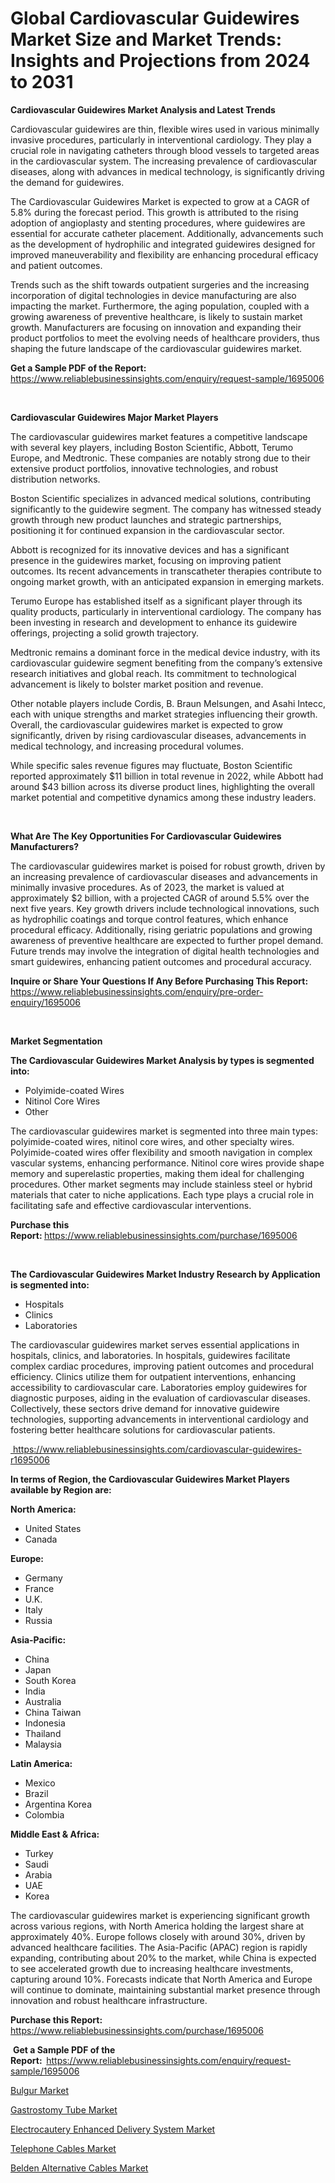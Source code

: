 <p><h1>Global Cardiovascular Guidewires Market Size and Market Trends: Insights and Projections from 2024 to 2031</h1></p><p><strong>Cardiovascular Guidewires Market Analysis and Latest Trends</strong></p>
<p><p>Cardiovascular guidewires are thin, flexible wires used in various minimally invasive procedures, particularly in interventional cardiology. They play a crucial role in navigating catheters through blood vessels to targeted areas in the cardiovascular system. The increasing prevalence of cardiovascular diseases, along with advances in medical technology, is significantly driving the demand for guidewires. </p><p>The Cardiovascular Guidewires Market is expected to grow at a CAGR of 5.8% during the forecast period. This growth is attributed to the rising adoption of angioplasty and stenting procedures, where guidewires are essential for accurate catheter placement. Additionally, advancements such as the development of hydrophilic and integrated guidewires designed for improved maneuverability and flexibility are enhancing procedural efficacy and patient outcomes.</p><p>Trends such as the shift towards outpatient surgeries and the increasing incorporation of digital technologies in device manufacturing are also impacting the market. Furthermore, the aging population, coupled with a growing awareness of preventive healthcare, is likely to sustain market growth. Manufacturers are focusing on innovation and expanding their product portfolios to meet the evolving needs of healthcare providers, thus shaping the future landscape of the cardiovascular guidewires market.</p></p>
<p><strong>Get a Sample PDF of the Report:&nbsp;</strong> <a href="https://www.reliablebusinessinsights.com/enquiry/request-sample/1695006?utm_campaign=96&utm_medium=2&utm_source=Github&utm_content=ia&utm_term=06102024&utm_id=cardiovascular-guidewires">https://www.reliablebusinessinsights.com/enquiry/request-sample/1695006</a></p>
<p>&nbsp;</p>
<p><strong>Cardiovascular Guidewires Major Market Players</strong></p>
<p><p>The cardiovascular guidewires market features a competitive landscape with several key players, including Boston Scientific, Abbott, Terumo Europe, and Medtronic. These companies are notably strong due to their extensive product portfolios, innovative technologies, and robust distribution networks.</p><p>Boston Scientific specializes in advanced medical solutions, contributing significantly to the guidewire segment. The company has witnessed steady growth through new product launches and strategic partnerships, positioning it for continued expansion in the cardiovascular sector.</p><p>Abbott is recognized for its innovative devices and has a significant presence in the guidewires market, focusing on improving patient outcomes. Its recent advancements in transcatheter therapies contribute to ongoing market growth, with an anticipated expansion in emerging markets.</p><p>Terumo Europe has established itself as a significant player through its quality products, particularly in interventional cardiology. The company has been investing in research and development to enhance its guidewire offerings, projecting a solid growth trajectory.</p><p>Medtronic remains a dominant force in the medical device industry, with its cardiovascular guidewire segment benefiting from the company’s extensive research initiatives and global reach. Its commitment to technological advancement is likely to bolster market position and revenue.</p><p>Other notable players include Cordis, B. Braun Melsungen, and Asahi Intecc, each with unique strengths and market strategies influencing their growth. Overall, the cardiovascular guidewires market is expected to grow significantly, driven by rising cardiovascular diseases, advancements in medical technology, and increasing procedural volumes.</p><p>While specific sales revenue figures may fluctuate, Boston Scientific reported approximately $11 billion in total revenue in 2022, while Abbott had around $43 billion across its diverse product lines, highlighting the overall market potential and competitive dynamics among these industry leaders.</p></p>
<p>&nbsp;</p>
<p><strong>What Are The Key Opportunities For Cardiovascular Guidewires Manufacturers?</strong></p>
<p><p>The cardiovascular guidewires market is poised for robust growth, driven by an increasing prevalence of cardiovascular diseases and advancements in minimally invasive procedures. As of 2023, the market is valued at approximately $2 billion, with a projected CAGR of around 5.5% over the next five years. Key growth drivers include technological innovations, such as hydrophilic coatings and torque control features, which enhance procedural efficacy. Additionally, rising geriatric populations and growing awareness of preventive healthcare are expected to further propel demand. Future trends may involve the integration of digital health technologies and smart guidewires, enhancing patient outcomes and procedural accuracy.</p></p>
<p><strong>Inquire or Share Your Questions If Any Before Purchasing This Report:</strong> <a href="https://www.reliablebusinessinsights.com/enquiry/pre-order-enquiry/1695006?utm_campaign=96&utm_medium=2&utm_source=Github&utm_content=ia&utm_term=06102024&utm_id=cardiovascular-guidewires">https://www.reliablebusinessinsights.com/enquiry/pre-order-enquiry/1695006</a></p>
<p>&nbsp;</p>
<p><strong>Market Segmentation</strong></p>
<p><strong>The Cardiovascular Guidewires Market Analysis by types is segmented into:</strong></p>
<p><ul><li>Polyimide-coated Wires</li><li>Nitinol Core Wires</li><li>Other</li></ul></p>
<p><p>The cardiovascular guidewires market is segmented into three main types: polyimide-coated wires, nitinol core wires, and other specialty wires. Polyimide-coated wires offer flexibility and smooth navigation in complex vascular systems, enhancing performance. Nitinol core wires provide shape memory and superelastic properties, making them ideal for challenging procedures. Other market segments may include stainless steel or hybrid materials that cater to niche applications. Each type plays a crucial role in facilitating safe and effective cardiovascular interventions.</p></p>
<p><strong>Purchase this Report:&nbsp;</strong><a href="https://www.reliablebusinessinsights.com/purchase/1695006?utm_campaign=96&utm_medium=2&utm_source=Github&utm_content=ia&utm_term=06102024&utm_id=cardiovascular-guidewires">https://www.reliablebusinessinsights.com/purchase/1695006</a></p>
<p>&nbsp;</p>
<p><strong>The Cardiovascular Guidewires Market Industry Research by Application is segmented into:</strong></p>
<p><ul><li>Hospitals</li><li>Clinics</li><li>Laboratories</li></ul></p>
<p><p>The cardiovascular guidewires market serves essential applications in hospitals, clinics, and laboratories. In hospitals, guidewires facilitate complex cardiac procedures, improving patient outcomes and procedural efficiency. Clinics utilize them for outpatient interventions, enhancing accessibility to cardiovascular care. Laboratories employ guidewires for diagnostic purposes, aiding in the evaluation of cardiovascular diseases. Collectively, these sectors drive demand for innovative guidewire technologies, supporting advancements in interventional cardiology and fostering better healthcare solutions for cardiovascular patients.</p></p>
<p><a href="https://www.reliablebusinessinsights.com/cardiovascular-guidewires-r1695006?utm_campaign=96&utm_medium=2&utm_source=Github&utm_content=ia&utm_term=06102024&utm_id=cardiovascular-guidewires">&nbsp;https://www.reliablebusinessinsights.com/cardiovascular-guidewires-r1695006</a></p>
<p><strong>In terms of Region, the Cardiovascular Guidewires Market Players available by Region are:</strong></p>
<p>
    <p> <strong> North America: </strong>
        <ul>
            <li>United States</li>
            <li>Canada</li>
        </ul>
        </p> 
    <p> <strong> Europe: </strong>
        <ul>
            <li>Germany</li>
            <li>France</li>
            <li>U.K.</li>
            <li>Italy</li>
            <li>Russia</li>
        </ul>
        </p> 
    <p> <strong> Asia-Pacific: </strong>
        <ul>
            <li>China</li>
            <li>Japan</li>
            <li>South Korea</li>
            <li>India</li>
            <li>Australia</li>
            <li>China Taiwan</li>
            <li>Indonesia</li>
            <li>Thailand</li>
            <li>Malaysia</li>
        </ul>
        </p> 
    <p> <strong> Latin America: </strong>
        <ul>
            <li>Mexico</li>
            <li>Brazil</li>
            <li>Argentina Korea</li>
            <li>Colombia</li>
        </ul>
        </p> 
    <p> <strong> Middle East & Africa: </strong>
        <ul>
            <li>Turkey</li>
            <li>Saudi</li>
            <li>Arabia</li>
            <li>UAE</li>
            <li>Korea</li>
        </ul>
    </p>
    </p>
<p><p>The cardiovascular guidewires market is experiencing significant growth across various regions, with North America holding the largest share at approximately 40%. Europe follows closely with around 30%, driven by advanced healthcare facilities. The Asia-Pacific (APAC) region is rapidly expanding, contributing about 20% to the market, while China is expected to see accelerated growth due to increasing healthcare investments, capturing around 10%. Forecasts indicate that North America and Europe will continue to dominate, maintaining substantial market presence through innovation and robust healthcare infrastructure.</p></p>
<p><strong>Purchase this Report: </strong><a href="https://www.reliablebusinessinsights.com/purchase/1695006?utm_campaign=96&utm_medium=2&utm_source=Github&utm_content=ia&utm_term=06102024&utm_id=cardiovascular-guidewires">https://www.reliablebusinessinsights.com/purchase/1695006</a></p>
<p>&nbsp;<strong>Get a Sample PDF of the Report:&nbsp;&nbsp;</strong><a href="https://www.reliablebusinessinsights.com/enquiry/request-sample/1695006?utm_campaign=96&utm_medium=2&utm_source=Github&utm_content=ia&utm_term=06102024&utm_id=cardiovascular-guidewires">https://www.reliablebusinessinsights.com/enquiry/request-sample/1695006</a></p>
<p><strong></strong></p>
<p><p><a href="https://www.linkedin.com/pulse/market-leaders-laggards-global-bulgur-trends-forecast-2024-vccqe?utm_campaign=96&utm_medium=2&utm_source=Github&utm_content=ia&utm_term=06102024&utm_id=cardiovascular-guidewires">Bulgur Market</a></p><p><a href="https://github.com/MegiMusaj575/Market-Research-Report-List-1/blob/main/gastrostomy-tube-market.md?utm_campaign=96&utm_medium=2&utm_source=Github&utm_content=ia&utm_term=06102024&utm_id=cardiovascular-guidewires">Gastrostomy Tube Market</a></p><p><a href="https://github.com/jennyt6m/Market-Research-Report-List-1/blob/main/electrocautery-enhanced-delivery-system-market.md?utm_campaign=96&utm_medium=2&utm_source=Github&utm_content=ia&utm_term=06102024&utm_id=cardiovascular-guidewires">Electrocautery Enhanced Delivery System Market</a></p><p><a href="https://issuu.com/reportprime-2/docs/telephone-cables-market-size-2030.p_e21fe6ac6c3217?utm_campaign=96&utm_medium=2&utm_source=Github&utm_content=ia&utm_term=06102024&utm_id=cardiovascular-guidewires">Telephone Cables Market</a></p><p><a href="https://issuu.com/reportprime-2/docs/belden-alternative-cables-market-si_fda8c81bb567a4?utm_campaign=96&utm_medium=2&utm_source=Github&utm_content=ia&utm_term=06102024&utm_id=cardiovascular-guidewires">Belden Alternative Cables Market</a></p></p>
